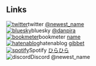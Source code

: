 ## Links
[<img src="https://t0.gstatic.com/faviconV2?client=SOCIAL&type=FAVICON&fallback_opts=TYPE,SIZE,URL&url=https://x.com&size=16" alt="twitter">](https://twitter.com/newest_name)twitter [@newest_name](https://twitter.com/newest_name)  
[<img src="https://t0.gstatic.com/faviconV2?client=SOCIAL&type=FAVICON&fallback_opts=TYPE,SIZE,URL&url=https://bsky.app/profile/danpira.bsky.social&size=16" alt="bluesky">](https://bsky.app/profile/danpira.bsky.social)bluesky [@danpira](https://bsky.app/profile/danpira.bsky.social)  
[<img src="https://t0.gstatic.com/faviconV2?client=SOCIAL&type=FAVICON&fallback_opts=TYPE,SIZE,URL&url=https://bookmeter.com&size=16" alt="bookmeter">](https://bookmeter.com/users/1470782)bookmeter [name](https://bookmeter.com/users/1470782)   
[<img src="https://t0.gstatic.com/faviconV2?client=SOCIAL&type=FAVICON&fallback_opts=TYPE,SIZE,URL&url=https://hatena.blog/&size=16" alt="hatenablog">](https://gibbet.hateblo.jp/)hatenablog [gibbet](https://gibbet.hateblo.jp/)  
[<img src="https://t0.gstatic.com/faviconV2?client=SOCIAL&type=FAVICON&fallback_opts=TYPE,SIZE,URL&url=https://open.spotify.com/intl-ja/&size=16" alt="spotify">](https://open.spotify.com/user/314dqewcmkftn2ms6mgwnon2mz44)Spotify [ひらひら](https://open.spotify.com/user/314dqewcmkftn2ms6mgwnon2mz44)  
<img src="https://t3.gstatic.com/faviconV2?client=SOCIAL&type=FAVICON&fallback_opts=TYPE,SIZE,URL&url=https://discord.com&size=16" alt="discord">Discord @newest_name
